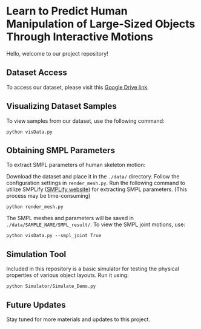 # Learn to Predict Human Manipulation of Large-Sized Objects Through Interactive Motions

Hello, welcome to our project repository!

## Dataset Access

To access our dataset, please visit this [Google Drive link](https://drive.google.com/drive/folders/174k-o7UFuIZg8BsZRbDGcAbVskKsF36r?usp=sharing).

## Visualizing Dataset Samples

To view samples from our dataset, use the following command:

    python visData.py

## Obtaining SMPL Parameters

To extract SMPL parameters of human skeleton motion:

Download the dataset and place it in the `./data/` directory.
Follow the configuration settings in `render_mesh.py`.
Run the following command to utilize SMPLify ([SMPLify website](https://smplify.is.tue.mpg.de)) for extracting SMPL parameters. 
(This process may be time-consuming)

    python render_mesh.py

The SMPL meshes and parameters will be saved in `./data/SAMPLE_NAME/SMPL_result/`.
To view the SMPL joint motions, use:

    python visData.py --smpl_joint True

## Simulation Tool

Included in this repository is a basic simulator for testing the physical properties of various object layouts. Run it using:

    python Simulator/Simulate_Demo.py

## Future Updates

Stay tuned for more materials and updates to this project.
